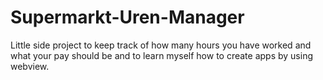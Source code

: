 # Supermarkt-Uren-Manager
Little side project to keep track of how many hours you have worked and what your pay should be and to learn myself how to create apps by using webview.
